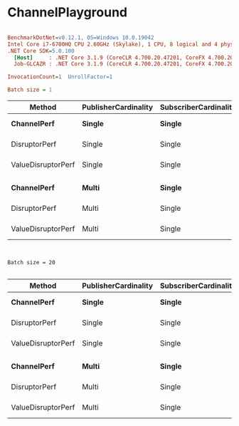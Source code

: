 # ChannelPlayground


``` ini

BenchmarkDotNet=v0.12.1, OS=Windows 10.0.19042
Intel Core i7-6700HQ CPU 2.60GHz (Skylake), 1 CPU, 8 logical and 4 physical cores
.NET Core SDK=5.0.100
  [Host]     : .NET Core 3.1.9 (CoreCLR 4.700.20.47201, CoreFX 4.700.20.47203), X64 RyuJIT
  Job-GLCAZR : .NET Core 3.1.9 (CoreCLR 4.700.20.47201, CoreFX 4.700.20.47203), X64 RyuJIT

InvocationCount=1  UnrollFactor=1  

Batch size = 1
```
|             Method | PublisherCardinality | SubscriberCardinality |        Type | AllowSyncContinuations |     Mean |    Error |    StdDev |   Median |  Op/s | Ratio | RatioSD |     Gen 0 |     Gen 1 |     Gen 2 | Allocated |
|------------------- |--------------------- |---------------------- |------------ |----------------------- |---------:|---------:|----------:|---------:|------:|------:|--------:|----------:|----------:|----------:|----------:|
|        **ChannelPerf** |               **Single** |                **Single** | **BoundedWait** |                   **True** | **70.67 ms** | **1.388 ms** |  **2.281 ms** | **70.34 ms** | **14.15** |  **1.00** |    **0.00** | **1000.0000** | **1000.0000** | **1000.0000** | **8392040 B** |
|      DisruptorPerf |               Single |                Single | BoundedWait |                   True | 49.77 ms | 3.496 ms | 10.309 ms | 50.00 ms | 20.09 |  0.65 |    0.14 |         - |         - |         - |     504 B |
| ValueDisruptorPerf |               Single |                Single | BoundedWait |                   True | 12.05 ms | 1.125 ms |  3.299 ms | 10.95 ms | 82.99 |  0.17 |    0.06 |         - |         - |         - |     504 B |
|                    |                      |                       |             |                        |          |          |           |          |       |       |         |           |           |           |           |
|        **ChannelPerf** |                **Multi** |                **Single** | **BoundedWait** |                   **True** | **70.06 ms** | **1.297 ms** |  **1.149 ms** | **69.89 ms** | **14.27** |  **1.00** |    **0.00** | **1000.0000** | **1000.0000** | **1000.0000** | **8394664 B** |
|      DisruptorPerf |                Multi |                Single | BoundedWait |                   True | 26.01 ms | 0.516 ms |  1.185 ms | 25.55 ms | 38.44 |  0.38 |    0.02 |         - |         - |         - |    1800 B |
| ValueDisruptorPerf |                Multi |                Single | BoundedWait |                   True | 22.57 ms | 0.658 ms |  1.920 ms | 21.81 ms | 44.31 |  0.37 |    0.02 |         - |         - |         - |    1800 B |
```


Batch size = 20


```
|             Method | PublisherCardinality | SubscriberCardinality |        Type | AllowSyncContinuations |      Mean |     Error |    StdDev |    Median |   Op/s | Ratio |     Gen 0 |     Gen 1 |     Gen 2 | Allocated |
|------------------- |--------------------- |---------------------- |------------ |----------------------- |----------:|----------:|----------:|----------:|-------:|------:|----------:|----------:|----------:|----------:|
|        **ChannelPerf** |               **Single** |                **Single** | **BoundedWait** |                   **True** | **69.520 ms** | **1.3340 ms** | **1.2478 ms** | **69.594 ms** |  **14.38** |  **1.00** | **1000.0000** | **1000.0000** | **1000.0000** | **8392272 B** |
|      DisruptorPerf |               Single |                Single | BoundedWait |                   True |  2.886 ms | 0.0634 ms | 0.1810 ms |  2.885 ms | 346.53 |  0.04 |         - |         - |         - |     504 B |
| ValueDisruptorPerf |               Single |                Single | BoundedWait |                   True |  2.194 ms | 0.0863 ms | 0.2503 ms |  2.125 ms | 455.75 |  0.03 |         - |         - |         - |     504 B |
|                    |                      |                       |             |                        |           |           |           |           |        |       |           |           |           |           |
|        **ChannelPerf** |                **Multi** |                **Single** | **BoundedWait** |                   **True** | **69.180 ms** | **1.3653 ms** | **1.6253 ms** | **68.438 ms** |  **14.46** |  **1.00** | **1000.0000** | **1000.0000** | **1000.0000** | **8394664 B** |
|      DisruptorPerf |                Multi |                Single | BoundedWait |                   True |  2.298 ms | 0.0809 ms | 0.2387 ms |  2.295 ms | 435.11 |  0.03 |         - |         - |         - |    1800 B |
| ValueDisruptorPerf |                Multi |                Single | BoundedWait |                   True |  1.548 ms | 0.0432 ms | 0.1232 ms |  1.530 ms | 645.79 |  0.02 |         - |         - |         - |    1800 B |
